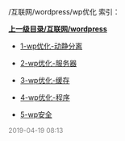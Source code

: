 /互联网/wordpress/wp优化 索引：


**[上一级目录/互联网/wordpress](/互联网/wordpress/index.md)**

- [1-wp优化-动静分离](/互联网/wordpress/wp优化/1-wp优化-动静分离.md)

- [2-wp优化-服务器](/互联网/wordpress/wp优化/2-wp优化-服务器.md)

- [3-wp优化-缓存](/互联网/wordpress/wp优化/3-wp优化-缓存.md)

- [4-wp优化-程序](/互联网/wordpress/wp优化/4-wp优化-程序.md)

- [5-wp安全](/互联网/wordpress/wp优化/5-wp安全.md)


<font size=2 color='grey'> 2019-04-19 08:13 </font>